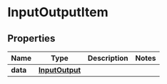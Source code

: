 
# InputOutputItem

## Properties
Name | Type | Description | Notes
------------ | ------------- | ------------- | -------------
**data** | [**InputOutput**](InputOutput.md) |  | 



